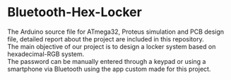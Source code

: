 # Bluetooth-Hex-Locker
The Arduino source file for ATmega32, Proteus simulation and PCB design file, detailed report about the project are included in this repository.\
The main objective of our project is to design a locker system based on hexadecimal-RGB system.\
The password can be manually entered through a keypad or using a smartphone via Bluetooth using the app custom made for this project.

